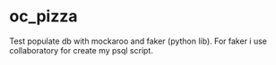 # oc_pizza
Test populate db with mockaroo and faker (python lib).  For faker i use collaboratory for create my psql script.
